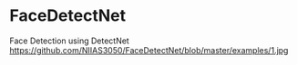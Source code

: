 # FaceDetectNet
Face Detection using DetectNet
https://github.com/NIIAS3050/FaceDetectNet/blob/master/examples/1.jpg

